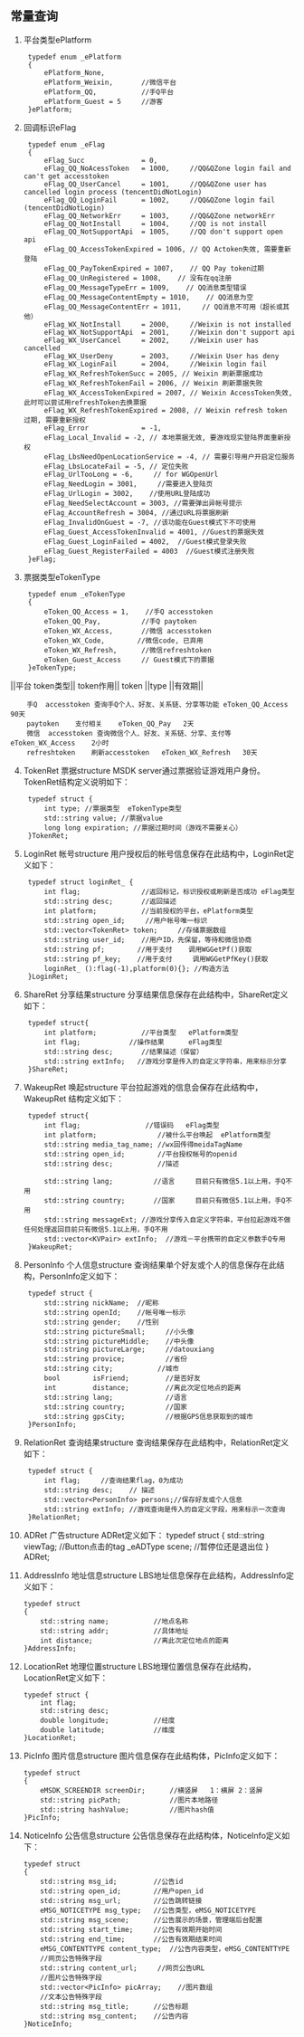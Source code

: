 常量查询
---

1. 平台类型ePlatform

		typedef enum _ePlatform
		{
            ePlatform_None,
            ePlatform_Weixin,		//微信平台
            ePlatform_QQ,			//手Q平台
            ePlatform_Guest = 5     //游客
		}ePlatform;

2. 回调标识eFlag

        typedef enum _eFlag
        {
            eFlag_Succ              = 0,
            eFlag_QQ_NoAcessToken   = 1000,     //QQ&QZone login fail and can't get accesstoken
            eFlag_QQ_UserCancel     = 1001,     //QQ&QZone user has cancelled login process (tencentDidNotLogin)
            eFlag_QQ_LoginFail      = 1002,     //QQ&QZone login fail (tencentDidNotLogin)
            eFlag_QQ_NetworkErr     = 1003,     //QQ&QZone networkErr
            eFlag_QQ_NotInstall     = 1004,     //QQ is not install
            eFlag_QQ_NotSupportApi  = 1005,     //QQ don't support open api
            eFlag_QQ_AccessTokenExpired = 1006, // QQ Actoken失效, 需要重新登陆
            eFlag_QQ_PayTokenExpired = 1007,    // QQ Pay token过期
            eFlag_QQ_UnRegistered = 1008,    // 没有在qq注册
            eFlag_QQ_MessageTypeErr = 1009,    // QQ消息类型错误
            eFlag_QQ_MessageContentEmpty = 1010,    // QQ消息为空
            eFlag_QQ_MessageContentErr = 1011,     // QQ消息不可用（超长或其他）
            eFlag_WX_NotInstall     = 2000,     //Weixin is not installed
            eFlag_WX_NotSupportApi  = 2001,     //Weixin don't support api
            eFlag_WX_UserCancel     = 2002,     //Weixin user has cancelled
            eFlag_WX_UserDeny       = 2003,     //Weixin User has deny
            eFlag_WX_LoginFail      = 2004,     //Weixin login fail
            eFlag_WX_RefreshTokenSucc = 2005, // Weixin 刷新票据成功
            eFlag_WX_RefreshTokenFail = 2006, // Weixin 刷新票据失败
            eFlag_WX_AccessTokenExpired = 2007, // Weixin AccessToken失效, 此时可以尝试用refreshToken去换票据
            eFlag_WX_RefreshTokenExpired = 2008, // Weixin refresh token 过期, 需要重新授权
            eFlag_Error				= -1,
            eFlag_Local_Invalid = -2, // 本地票据无效, 要游戏现实登陆界面重新授权
            eFlag_LbsNeedOpenLocationService = -4, // 需要引导用户开启定位服务
            eFlag_LbsLocateFail = -5, // 定位失败
            eFlag_UrlTooLong = -6,     // for WGOpenUrl
            eFlag_NeedLogin = 3001,     //需要进入登陆页
            eFlag_UrlLogin = 3002,    //使用URL登陆成功
            eFlag_NeedSelectAccount = 3003, //需要弹出异帐号提示
            eFlag_AccountRefresh = 3004, //通过URL将票据刷新
            eFlag_InvalidOnGuest = -7, //该功能在Guest模式下不可使用
            eFlag_Guest_AccessTokenInvalid = 4001, //Guest的票据失效
            eFlag_Guest_LoginFailed = 4002,  //Guest模式登录失败
            eFlag_Guest_RegisterFailed = 4003  //Guest模式注册失败
        }eFlag;


3. 票据类型eTokenType

		typedef enum _eTokenType
		{
			eToken_QQ_Access = 1,    //手Q accesstoken
			eToken_QQ_Pay,          //手Q paytoken
			eToken_WX_Access,       //微信 accesstoken
			eToken_WX_Code,        //微信code, 已弃用
			eToken_WX_Refresh,      //微信refreshtoken
            eToken_Guest_Access     // Guest模式下的票据
		}eTokenType;
||平台	token类型||	token作用||	token ||type	||有效期||
	
		手Q	accesstoken	查询手Q个人、好友、关系链、分享等功能	eToken_QQ_Access	90天
		paytoken	支付相关	eToken_QQ_Pay	2天
		微信	accesstoken	查询微信个人、好友、关系链、分享、支付等	eToken_WX_Access	2小时
		refreshtoken	刷新accesstoken	eToken_WX_Refresh	30天

4. TokenRet 票据structure
MSDK server通过票据验证游戏用户身份。TokenRet结构定义说明如下：

		typedef struct {
	 		int type; //票据类型  eTokenType类型
	 		std::string value; //票据value
	 		long long expiration; //票据过期时间（游戏不需要关心）
		}TokenRet;

5. LoginRet 帐号structure
用户授权后的帐号信息保存在此结构中，LoginRet定义如下：

		typedef struct loginRet_ {
			int flag;               //返回标记，标识授权或刷新是否成功 eFlag类型
			std::string desc;       //返回描述
			int platform;           //当前授权的平台，ePlatform类型
			std::string open_id;     //用户帐号唯一标识
			std::vector<TokenRet> token;     //存储票据数组
			std::string user_id;    //用户ID，先保留，等待和微信协商
			std::string pf;        //用于支付    调用WGGetPf()获取
			std::string pf_key;    //用于支付     调用WGGetPfKey()获取
			loginRet_ ():flag(-1),platform(0){}; //构造方法
		}LoginRet;
                                    	
6. ShareRet 分享结果structure
分享结果信息保存在此结构中，ShareRet定义如下：

		typedef struct{
			int platform;           //平台类型   ePlatform类型
			int flag;            //操作结果      eFlag类型
			std::string desc;       //结果描述（保留）
    		std::string extInfo;   //游戏分享是传入的自定义字符串，用来标示分享
		}ShareRet;
	
7. WakeupRet 唤起structure
平台拉起游戏的信息会保存在此结构中，WakeupRet 结构定义如下：

		typedef struct{
			int flag;                //错误码   eFlag类型
			int platform;               //被什么平台唤起  ePlatform类型
			std::string media_tag_name; //wx回传得meidaTagName
			std::string open_id;        //平台授权帐号的openid
			std::string desc;           //描述

			std::string lang;          //语言     目前只有微信5.1以上用，手Q不用
			std::string country;       //国家     目前只有微信5.1以上用，手Q不用
			std::string messageExt; //游戏分享传入自定义字符串，平台拉起游戏不做任何处理返回目前只有微信5.1以上用，手Q不用
            std::vector<KVPair> extInfo;  //游戏－平台携带的自定义参数手Q专用
		}WakeupRet;

8. PersonInfo 个人信息structure
查询结果单个好友或个人的信息保存在此结构，PersonInfo定义如下：

		typedef struct {
    		std::string nickName;  //昵称
    		std::string openId;    //帐号唯一标示
    		std::string gender;    //性别
    		std::string pictureSmall;     //小头像
    		std::string pictureMiddle;    //中头像
    		std::string pictureLarge;     //datouxiang
    		std::string provice;          //省份
    		std::string city;           //城市
            bool        isFriend;         //是否好友
            int         distance;         //离此次定位地点的距离
            std::string lang;             //语言
            std::string country;          //国家
            std::string gpsCity;          //根据GPS信息获取到的城市
		}PersonInfo;

9. RelationRet 查询结果structure
查询结果保存在此结构中，RelationRet定义如下：

		typedef struct {
    		int flag;     //查询结果flag，0为成功
    		std::string desc;    // 描述
    		std::vector<PersonInfo> persons;//保存好友或个人信息
            std::string extInfo; //游戏查询是传入的自定义字段，用来标示一次查询
		}RelationRet;

10. ADRet 广告structure
ADRet定义如下：
        typedef struct
        {
            std::string viewTag;   //Button点击的tag
            _eADType scene;   //暂停位还是退出位
        } ADRet;

11. AddressInfo 地址信息structure
LBS地址信息保存在此结构，AddressInfo定义如下：

        typedef struct
        {
            std::string name;           //地点名称
            std::string addr;           //具体地址
            int distance;               //离此次定位地点的距离
        }AddressInfo;

12. LocationRet 地理位置structure
LBS地理位置信息保存在此结构，LocationRet定义如下：

        typedef struct {
            int flag;
            std::string desc;
            double longitude;           //经度
            double latitude;            //维度
        }LocationRet;

13. PicInfo 图片信息structure
图片信息保存在此结构体，PicInfo定义如下：

        typedef struct
        {
            eMSDK_SCREENDIR screenDir;      //横竖屏   1：横屏 2：竖屏
            std::string picPath;            //图片本地路径
            std::string hashValue;          //图片hash值
        }PicInfo;

14. NoticeInfo 公告信息structure
公告信息保存在此结构体，NoticeInfo定义如下：

        typedef struct
        {
            std::string msg_id;			//公告id
            std::string open_id;		//用户open_id
            std::string msg_url;		//公告跳转链接
            eMSG_NOTICETYPE msg_type;	//公告类型，eMSG_NOTICETYPE
            std::string msg_scene;		//公告展示的场景，管理端后台配置
            std::string start_time;		//公告有效期开始时间
            std::string end_time;		//公告有效期结束时间
            eMSG_CONTENTTYPE content_type;	//公告内容类型，eMSG_CONTENTTYPE
            //网页公告特殊字段
            std::string content_url;     //网页公告URL
            //图片公告特殊字段
            std::vector<PicInfo> picArray;    //图片数组
            //文本公告特殊字段
            std::string msg_title;		//公告标题
            std::string msg_content;	//公告内容
        }NoticeInfo;